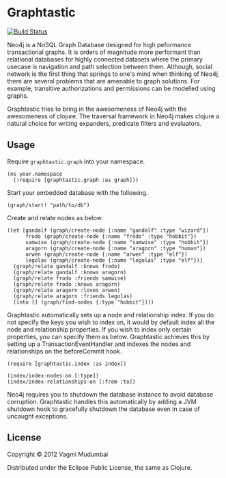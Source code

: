 # Graphtastic

[![Build Status](https://travis-ci.org/vagmi/graphtastic.png?branch=master)](https://travis-ci.org/vagmi/graphtastic)

Neo4j is a NoSQL Graph Database designed for high peformance transactional graphs. It is orders of magnitude more performant than relational databases for highly connected datasets where the primary usecase is navigation and path selection between them. Although, social network is the first thing that springs to one's mind when thinking of Neo4j, there are several problems that are amenable to graph solutions. For example, transitive authorizations and permissions can be modelled using graphs.

Graphtastic tries to bring in the awesomeness of Neo4j with the awesomeness of clojure. The traversal framework in Neo4j makes clojure a natural choice for writing expanders, predicate filters and evaluators.

## Usage

Require `graphtastic.graph` into your namespace.

    (ns your.namespace
      (:require [graphtastic.graph :as graph]))

Start your embedded database with the following.
  
    (graph/start! "path/to/db")
  
Create and relate nodes as below.

    (let [gandalf (graph/create-node {:name "gandalf" :type "wizard"})
          frodo (graph/create-node {:name "frodo" :type "hobbit"})
          samwise (graph/create-node {:name "samwise" :type "hobbit"})
          aragorn (graph/create-node {:name "aragorn" :type "human"})
          arwen (graph/create-node {:name "arwen" :type "elf"})
          legolas (graph/create-node {:name "legolas" :type "elf"})]
      (graph/relate gandalf :knows frodo)
      (graph/relate gandalf :knows aragorn)
      (graph/relate frodo :friends samwise)
      (graph/relate frodo :knows aragorn)
      (graph/relate aragorn :loves arwen)
      (graph/relate aragorn :friends legolas)
	  (into [] (graph/find-nodes {:type "hobbit"})))

Graphtastic automatically sets up a node and relationship index. If you do not specify the keys you wish to index on, it would by default index all the node and relationship properties. If you wish to index only certain properties, you can specify them as below. Graphtastic achieves this by setting up a TransactionEventHandler and indexes the nodes and relationships on the beforeCommit hook.

    (require [graphtastic.index :as index])
  
    (index/index-nodes-on [:type])
    (index/index-relationships-on [:from :to])

Neo4j requires you to shutdown the database instance to avoid database corruption. Graphtastic handles this automatically by adding a JVM shutdown hook to gracefully shutdown the database even in case of uncaught exceptions.

## License

Copyright © 2012 Vagmi Mudumbai

Distributed under the Eclipse Public License, the same as Clojure.
